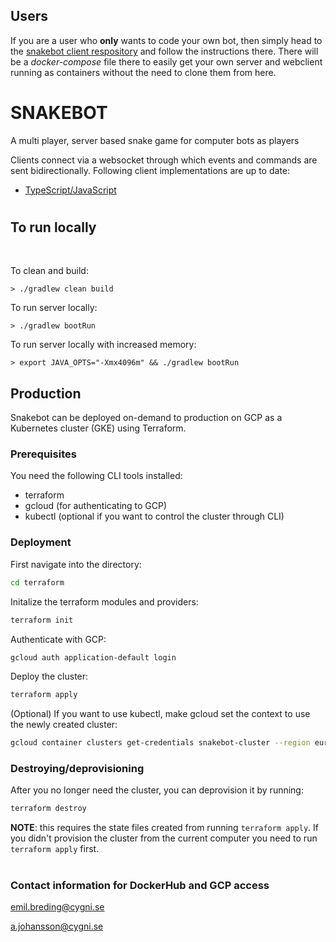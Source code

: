 ## Users

If you are a user who **only** wants to code your own bot, then simply head to the [snakebot client respository](https://github.com/cygni/snakebot-client-js) and follow the instructions there. There will be a _docker-compose_ file there to easily get your own server and webclient running as containers without the need to clone them from here.

#

# SNAKEBOT

A multi player, server based snake game for computer bots as players

Clients connect via a websocket through which events and commands are sent bidirectionally.
Following client implementations are up to date:

<!-- - [Java](https://github.com/cygni/snakebot-client-java)
- [.NET](https://github.com/cygni/snakebot-client-dotnet) -->

- [TypeScript/JavaScript](https://github.com/cygni/snakebot-client-js)
<!-- - [C++](https://github.com/cygni/snakebot-client-cpp)
- [Rust](https://github.com/cygni/snakebot-client-rust)
- [ClojureScript](https://github.com/cygni/snakebot-client-clojurescript)
- [Go](https://github.com/cygni/snakebot-client-golang) -->

#

## To run locally

<br>

To clean and build:

```
> ./gradlew clean build
```

To run server locally:

```
> ./gradlew bootRun
```

To run server locally with increased memory:

```
> export JAVA_OPTS="-Xmx4096m" && ./gradlew bootRun
```

## Production

Snakebot can be deployed on-demand to production on GCP as a Kubernetes cluster (GKE) using Terraform.

### Prerequisites

You need the following CLI tools installed:

- terraform
- gcloud (for authenticating to GCP)
- kubectl (optional if you want to control the cluster through CLI)

### Deployment

First navigate into the directory:

```bash
cd terraform
```

Initalize the terraform modules and providers:

```bash
terraform init
```

Authenticate with GCP:

```bash
gcloud auth application-default login
```

Deploy the cluster:

```bash
terraform apply
```

(Optional) If you want to use kubectl, make gcloud set the context to use the newly created cluster:

```bash
gcloud container clusters get-credentials snakebot-cluster --region europe-north1
```

### Destroying/deprovisioning

After you no longer need the cluster, you can deprovision it by running:

```bash
terraform destroy
```

**NOTE**: this requires the state files created from running `terraform apply`. If you didn't provision the cluster from the current computer you need to run `terraform apply` first.

#

### **Contact information for DockerHub and GCP access**

emil.breding@cygni.se

a.johansson@cygni.se

<!-- To run packaged server with overridden setting for game link:

```
> ./gradlew clean bootRepackage
> java -Xmx4096m -Dsnakebot.view.url=http://<your-ip>:8090/#/viewgame/ -jar app/build/libs/snakebot-app-0.1.18.jar
``` -->

<!-- To generate Spring Boot self contained artifact:

```
> ./gradlew clean bootRepackage
``` -->

<!-- To publish maven artifacts to repository:

```
> export mvn_snake_user='the_user'
> export mvn_snake_pwd='the_pwd'
> ./gradlew upload
``` -->

<!-- We're using a small java-app running on GCP: https://github.com/renaudcerrato/appengine-maven-repository

If you change the client code/api and want to test locally, you need to publish your new snapshot locally before the code in the snake clients project can see your changes:

```
> ./gradlew publishToMavenLocal
``` -->

<!-- ## To test production-like environment locally

Start ElasticSearch:

```
> docker run -d -p 9200:9200 -p 9300:9300 -v ~/tmp/es-config:/usr/share/elasticsearch/config -v ~/tmp/es-data:/usr/share/elasticsearch/data --name=es elasticsearch:2.4 -Des.network.host=0.0.0.0
```

Start Kibana:

```
> docker run --name kibana --link es:elasticsearch -p 5601:5601 kibana
```

Update local host file:

```
> sudo echo "127.0.0.1    elasticsearch" >> /etc/hosts
```

Start the application from your IDE with production profile:

```
-Dspring.profiles.active=production
```

Create the Elasticsearch indexes by following these [instructions](app/docs/elasticsearch.md) -->
